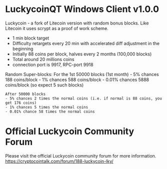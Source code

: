 LuckycoinQT Windows Client v1.0.0
===========

Luckycoin - a fork of Litecoin version with random bonus blocks. Like Litecoin it uses scrypt as a proof of work scheme.

   - 1 min block target
   - Difficulty retargets every 20 min with accelerated diff adjustment in the beginning
   - Initially 88 coins per block, halves every 2 months (100,000 blocks)
   - Total around 20 millions coins
   - connection port is 9917, RPC-port 9918

   Random Super-blocks:
    For the 1st 50000 blocks (1st month)
    - 5% chances 188 coins/block
    - 1% chances 588 coins/block
    - 0.01% chances 5888 coins/block (so expect 5 such blocks)

    After 50000 blocks
    - 5% chances 2 times the normal coins (i.e. if normal is 88 coins, you get 176 coins)
    - 1% chances 5 times the normal coins
    - 0.01% chance 58 times the normal coins


Official Luckycoin Community Forum
==================================

Please visit the official Luckycoin community forum for more information.
https://cryptocointalk.com/forum/188-luckycoin-lky/

